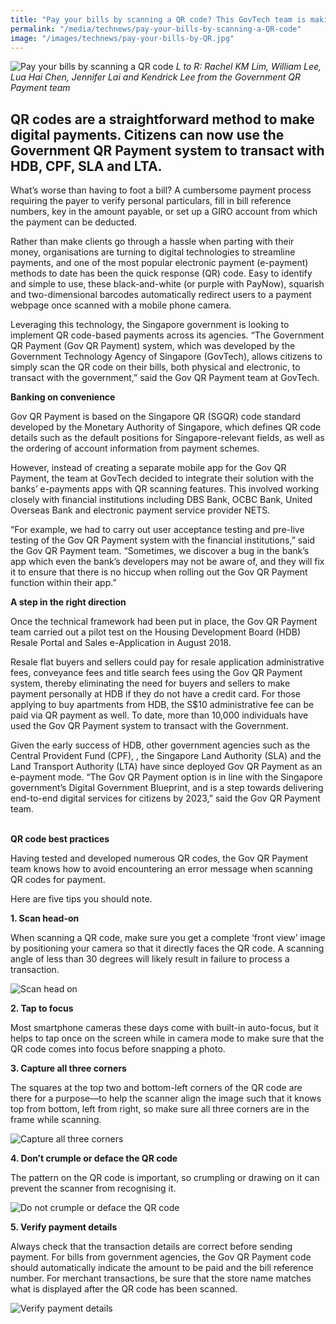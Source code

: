 ```yaml
---
title: "Pay your bills by scanning a QR code? This GovTech team is making it possible"
permalink: "/media/technews/pay-your-bills-by-scanning-a-QR-code"
image: "/images/technews/pay-your-bills-by-QR.jpg"
---
```


![Pay your bills by scanning a QR code](/images/technews/pay-your-bills-by-QR.jpg)
*L to R: Rachel KM Lim, William Lee, Lua Hai Chen, Jennifer Lai and Kendrick Lee from the Government QR Payment team*

QR codes are a straightforward method to make digital payments. Citizens can now use the Government QR Payment system to transact with HDB, CPF, SLA and LTA.
---

What’s worse than having to foot a bill? A cumbersome payment process requiring the payer to verify personal particulars, fill in bill reference numbers, key in the amount payable, or set up a GIRO account from which the payment can be deducted.

Rather than make clients go through a hassle when parting with their money, organisations are turning to digital technologies to streamline payments, and one of the most popular electronic payment (e-payment) methods to date has been the quick response (QR) code. Easy to identify and simple to use, these black-and-white (or purple with PayNow), squarish and two-dimensional barcodes automatically redirect users to a payment webpage once scanned with a mobile phone camera.

Leveraging this technology, the Singapore government is looking to implement QR code-based payments across its agencies. “The Government QR Payment (Gov QR Payment) system, which was developed by the Government Technology Agency of Singapore (GovTech), allows citizens to simply scan the QR code on their bills, both physical and electronic, to transact with the government,” said the Gov QR Payment team at GovTech.
<br>

**Banking on convenience**

Gov QR Payment is based on the Singapore QR (SGQR) code standard developed by the Monetary Authority of Singapore, which defines QR code details such as the default positions for Singapore-relevant fields, as well as the ordering of account information from payment schemes.

However, instead of creating a separate mobile app for the Gov QR Payment, the team at GovTech decided to integrate their solution with the banks’ e-payments apps with QR scanning features. This involved working closely with financial institutions including DBS Bank, OCBC Bank, United Overseas Bank and electronic payment service provider NETS.

“For example, we had to carry out user acceptance testing and pre-live testing of the Gov QR Payment system  with the financial institutions,” said the Gov QR Payment team. “Sometimes, we discover a bug in the bank’s app which even the bank’s developers may not be aware of, and they will fix it to ensure that there is no hiccup when rolling out the Gov QR Payment function within their app.”
<br>

**A step in the right direction**

Once the technical framework had been put in place, the Gov QR Payment team carried out a pilot test on the Housing Development Board (HDB) Resale Portal and Sales e-Application in August 2018.

Resale flat buyers and sellers could pay for resale application administrative fees, conveyance fees and title search fees using the Gov QR Payment system, thereby eliminating the need for buyers and sellers to make payment personally at HDB if they do not have a credit card. For those applying to buy apartments from HDB, the S$10 administrative fee can be paid via QR payment as well. To date, more than 10,000 individuals have used the Gov QR Payment system to transact with the Government.

Given the early success of HDB, other government agencies such as the Central Provident Fund (CPF), , the Singapore Land Authority (SLA) and the Land Transport Authority (LTA) have since deployed Gov QR Payment as an e-payment mode. “The Gov QR Payment option is in line with the Singapore government’s Digital Government Blueprint, and is a step towards delivering end-to-end digital services for citizens by 2023,” said the Gov QR Payment team.  
<br>

**QR code best practices**

Having tested and developed numerous QR codes, the Gov QR Payment team knows how to avoid encountering an error message when scanning QR codes for payment.

Here are five tips you should note.

**1. Scan head-on**

When scanning a QR code, make sure you get a complete ‘front view’ image by positioning your camera so that it directly faces the QR code. A scanning angle of less than 30 degrees will likely result in failure to process a transaction.

![Scan head on](/images/technews/pay-your-bills-by-QR-part2.png)

**2. Tap to focus**

Most smartphone cameras these days come with built-in auto-focus, but it helps to tap once on the screen while in camera mode to make sure that the QR code comes into focus before snapping a photo.

**3. Capture all three corners**

The squares at the top two and bottom-left corners of the QR code are there for a purpose—to help the scanner align the image such that it knows top from bottom, left from right, so make sure all three corners are in the frame while scanning.

![Capture all three corners](/images/technews/pay-your-bills-by-QR-part4.png)

**4. Don’t crumple or deface the QR code**

The pattern on the QR code is important, so crumpling or drawing on it can prevent the scanner from recognising it.

![Do not crumple or deface the QR code](/images/technews/pay-your-bills-by-QR-part3.png)

**5. Verify payment details**

Always check that the transaction details are correct before sending payment. For bills from government agencies, the Gov QR Payment code should automatically indicate the amount to be paid and the bill reference number. For merchant transactions, be sure that the store name matches what is displayed after the QR code has been scanned.

![Verify payment details](/images/technews/pay-your-bills-by-QR-part5.png)
